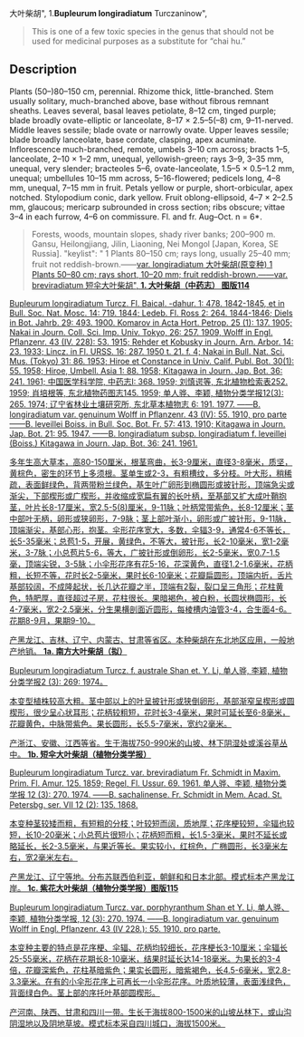 大叶柴胡",
1.**Bupleurum longiradiatum** Turczaninow",

> This is one of a few toxic species in the genus that should not be used for medicinal purposes as a substitute for “chai hu.”

## Description
Plants (50–)80–150 cm, perennial. Rhizome thick, little-branched. Stem usually solitary, much-branched above, base without fibrous remnant sheaths. Leaves several, basal leaves petiolate, 8–12 cm, tinged purple; blade broadly ovate-elliptic or lanceolate, 8–17 × 2.5–5(–8) cm, 9–11-nerved. Middle leaves sessile; blade ovate or narrowly ovate. Upper leaves sessile; blade broadly lanceolate, base cordate, clasping, apex acuminate. Inflorescence much-branched, remote, umbels 3–10 cm across; bracts 1–5, lanceolate, 2–10 × 1–2 mm, unequal, yellowish-green; rays 3–9, 3–35 mm, unequal, very slender; bracteoles 5–6, ovate-lanceolate, 1.5–5 × 0.5–1.2 mm, unequal; umbellules 10–15 mm across, 5–16-flowered; pedicels long, 4–8 mm, unequal, 7–15 mm in fruit. Petals yellow or purple, short-orbicular, apex notched. Stylopodium conic, dark yellow. Fruit oblong-ellipsoid, 4–7 × 2–2.5 mm, glaucous; mericarp subrounded in cross section; ribs obscure; vittae 3–4 in each furrow, 4–6 on commissure. Fl. and fr. Aug–Oct. n = 6*.

> Forests, woods, mountain slopes, shady river banks; 200–900 m. Gansu, Heilongjiang, Jilin, Liaoning, Nei Mongol [Japan, Korea, SE Russia].
  "keylist": "
1 Plants 80–150 cm; rays long, usually 25–40 mm; fruit not reddish-brown.——<a href='/info/Bupleurum longiradiatum var. longiradiatum?t=foc'>var. longiradiatum 大叶柴胡(原变种)
1 Plants 50–80 cm; rays short, 10–20 mm; fruit reddish-brown.——<a href='/info/Bupleurum longiradiatum var. breviradiatum?t=foc'>var. breviradiatum 短伞大叶柴胡",
**1. 大叶柴胡（中药志） 图版114**

Bupleurum longiradiatum Turcz. Fl. Baical. -dahur. 1: 478. 1842-1845, et in Bull. Soc. Nat. Mosc. 14: 719. 1844; Ledeb. Fl. Ross 2: 264. 1844-1846; Diels in Bot. Jahrb. 29: 493. 1900. Komarov in Acta Hort. Petrop. 25 (1): 137. 1905; Nakai in Journ. Coll. Sci. Imp. Univ. Tokyo, 26: 257. 1909, Wolff in Engl. Pflanzenr. 43 (IV. 228): 53. 1915; Rehder et Kobusky in Journ. Arn. Arbor. 14: 23. 1933; Lincz. in Fl. URSS. 16: 287. 1950 t. 21. f. 4; Nakai in Bull. Nat. Sci. Mus. (Tokyo) 31: 86. 1953; Hiroe et Constance in Univ. Calif. Publ. Bot. 30(1): 55. 1958; Hiroe, Umbell. Asia 1: 88. 1958; Kitagawa in Journ. Jap. Bot. 36: 241. 1961; 中国医学科学院, 中药志I: 368. 1959; 刘慎谔等, 东北植物检索表252. 1959; 肖培根等, 东北植物药图志145. 1959; 单人骅、李颖, 植物分类学报12(3): 265. 1974; 辽宁省林业土壤研究所, 东北草本植物志 6: 191. 1977. ——B. longiradiatum var. genuinum Wolff in Pflanzenr. 43 (IV): 55. 1910, pro parte——B. leveillei Boiss. in Bull. Soc. Bot. Fr. 57: 413. 1910; Kitagawa in Journ. Jap. Bot. 21: 95. 1947. ——B. longiradiatum subsp. longiradiatum f. leveillei (Boiss.) Kitagawa in Journ. Jap. Bot. 36: 241. 1961.

多年生高大草本，高80-150厘米，根茎弯曲，长3-9厘米，直径3-8毫米，质坚，黄棕色，密生的环节上多须根。茎单生或2-3，有粗槽纹，多分枝。叶大形，稍稀疏，表面鲜绿色，背两带粉兰绿色，基生叶广卵形到椭圆形或披针形，顶端急尖或渐尖，下部楔形或广楔形，并收缩成宽扁有翼的长叶柄，至基部又扩大成叶鞘抱茎，叶片长8-17厘米，宽2.5-5(8)厘米，9-11脉；叶柄常带紫色，长8-12厘米；茎中部叶无柄，卵形或狭卵形，7-9脉；茎上部叶渐小，卵形或广披针形，9-11脉，顶端渐尖，基部心形，抱茎。伞形花序宽大，多数，伞辐3-9，通常4-6不等长，长5-35毫米；总苞1-5，开展，黄绿色，不等大，披针形，长2-10毫米，宽1-2毫米，3-7脉；小总苞片5-6，等大，广披针形或倒卵形，长2-5毫米，宽0.7-1.5毫，顶端尖锐，3-5脉；小伞形花序有花5-16，花深黄色，直径1.2-1.6毫米，花柄粗，长短不等，花时长2-5毫米，果时长6-10毫米；花瓣扁圆形，顶端内折，舌片基部较阔，不成隆起状，长几达花瓣之半，顶端有2裂，裂口呈三角形；花柱黄色，特肥厚，直径超过子房，花柱很长。果暗褐色，被白粉，长圆状椭圆形，长4-7毫米，宽2-2.5毫米，分生果横剖面近圆形，每棱槽内油管3-4，合生面4-6。花期8-9月，果期9-10。

产黑龙江、吉林、辽宁、内蒙古、甘肃等省区。本种柴胡在东北地区应用，一般地产地销。
**1a. 南方大叶柴胡（拟）**

Bupleurum longiradiatum Turcz. f. australe Shan et. Y. Li, 单人骅, 李颖, 植物分类学报2 (3): 269: 1974。

本变型植株较高大粗。茎中部以上的叶呈披针形或狭倒卵形，基部渐窄呈楔形或圆楔形，很少呈心状耳形；花柄较粗短，花时长3-4毫米，果时可延长至6-8毫米，花瓣黄色，中脉带紫色。果长圆形，长5.5-7毫米，宽约2毫米。

产浙江、安徽、江西等省。生于海拔750-990米的山坡、林下阴湿处或溪谷草丛中。
**1b. 短伞大叶柴胡（植物分类学报）**

Bupleurum longiradiatum Turcz. var. breviradiatum Fr. Schmidt in Maxim. Prim. Fl. Amur. 125. 1859; Regel, Fl. Ussur. 69. 1961. 单人骅、李颖, 植物分类学报 12 (3): 270. 1974. ——B. sachalinense. Fr. Schmidt in Mem. Acad. St. Petersbg. ser. VII 12 (2): 135. 1868.

本变种茎较矮而粗，有短粗的分枝；叶较短而阔，质地厚；花序梗较短，伞辐也较短，长10-20毫米；小总苞片很短小；花柄短而粗，长1.5-3毫米，果时不延长或略延长，长2-3.5毫米，与果近等长。果实较小，红棕色，广椭圆形，长3毫米左右，宽2毫米左右。

产黑龙江、辽宁等地。分布苏联西伯利亚，朝鲜和和日本北部。模式标本产黑龙江岸。
**1c. 紫花大叶柴胡（植物分类学报）图版115**

Bupleurum longiradiatum Turcz. var. porphyranthum Shan et Y. Li, 单人骅、李颖, 植物分类学报, 12 (3): 270. 1974. ——B. longiradiatum var. genuinum Wolff in Engl. Pflanzenr. 43 (IV 228.): 55. 1910. pro parte.

本变种主要的特点是花序梗、伞辐、花柄均较细长，花序梗长3-10厘米；伞辐长25-55毫米，花柄在花期长8-10毫米，结果时延长达14-18毫米。为果长的3-4倍，花瓣深紫色，花柱基暗紫色；果实长圆形，暗紫褐色，长4.5-6毫米，宽2.8-3.3毫米。在有的小伞形花序上可再长一小伞形花序。叶质地较薄，表面浅绿色，背面绿白色。茎上部的序托叶基部圆楔形。

产河南、陕西、甘肃和四川一带。生长于海拔800-1500米的山坡丛林下，或山沟阴湿地以及阴地草坡。模式标本采自四川城口，海拔1500米。
